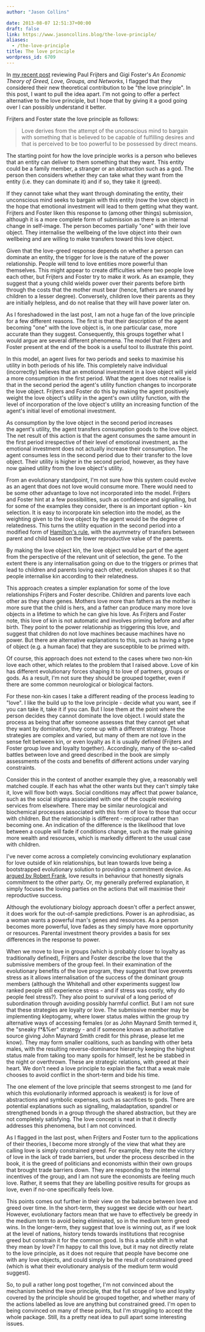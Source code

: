 ```yaml
---
author: "Jason Collins"

date: 2013-08-07 12:51:37+00:00
draft: false
link: https://www.jasoncollins.blog/the-love-principle/
aliases:
  - /the-love-principle
title: The love principle
wordpress_id: 6709
---
```


In [my recent post](https://www.jasoncollins.blog/an-economic-theory-of-greed-love-groups-and-networks/) reviewing Paul Frijters and Gigi Foster's *An Economic Theory of Greed, Love, Groups, and Networks*, I flagged that they considered their new theoretical contribution to be "the love principle". In this post, I want to pull the idea apart. I'm not going to offer a perfect alternative to the love principle, but I hope that by giving it a good going over I can possibly understand it better.

Frijters and Foster state the love principle as follows:

>Love derives from the attempt of the unconscious mind to bargain with something that is believed to be capable of fulfilling desires and that is perceived to be too powerful to be possessed by direct means.

The starting point for how the love principle works is a person who believes that an entity can deliver to them something that they want. This entity could be a family member, a stranger or an abstraction such as a god. The person then considers whether they can take what they want from the entity (i.e. they can dominate it) and if so, they take it (greed).

If they cannot take what they want through dominating the entity, their unconscious mind seeks to bargain with this entity (now the love object) in the hope that emotional investment will lead to them getting what they want. Frijters and Foster liken this response to (among other things) submission, although it is a more complete form of submission as there is an internal change in self-image. The person becomes partially "one" with their love object. They internalise the wellbeing of the love object into their own wellbeing and are willing to make transfers toward this love object.

Given that the love-greed response depends on whether a person can dominate an entity, the trigger for love is the nature of the power relationship. People will tend to love entities more powerful than themselves. This might appear to create difficulties where two people love each other, but Frijters and Foster try to make it work. As an example, they suggest that a young child wields power over their parents before birth through the costs that the mother must bear (hence, fathers are snared by children to a lesser degree). Conversely, children love their parents as they are initially helpless, and do not realise that they will have power later on.

As I foreshadowed in the last post, I am not a huge fan of the love principle for a few different reasons. The first is that their description of the agent becoming "one" with the love object is, in one particular case, more accurate than they suggest. Consequently, this groups together what I would argue are several different phenomena. The model that Frijters and Foster present at the end of the book is a useful tool to illustrate this point.

In this model, an agent lives for two periods and seeks to maximise his utility in both periods of his life. This completely naive individual (incorrectly) believes that an emotional investment in a love object will yield a more consumption in the first period. What the agent does not realise is that in the second period the agent's utility function changes to incorporate the love object. Frijters and Foster do this by making the agent positively weight the love object's utility in the agent's own utility function, with the level of incorporation of the love object's utility an increasing function of the agent's initial level of emotional investment.

As consumption by the love object in the second period increases the agent's utility, the agent transfers consumption goods to the love object. The net result of this action is that the agent consumes the same amount in the first period irrespective of their level of emotional investment, as the emotional investment does not actually increase their consumption. The agent consumes less in the second period due to their transfer to the love object. Their utility is higher in the second period, however, as they have now gained utility from the love object's utility.

From an evolutionary standpoint, I'm not sure how this system could evolve as an agent that does not love would consume more. There would need to be some other advantage to love not incorporated into the model. Frijters and Foster hint at a few possibilities, such as confidence and signalling, but for some of the examples they consider, there is an important option - kin selection. It is easy to incorporate kin selection into the model, as the weighting given to the love object by the agent would be the degree of relatedness. This turns the utility equation in the second period into a modified form of [Hamilton's rule](http://en.wikipedia.org/wiki/W._D._Hamilton#Hamilton.27s_rule), with the asymmetry of transfers between parent and child based on the lower reproductive value of the parents.

By making the love object kin, the love object would be part of the agent from the perspective of the relevant unit of selection, the gene. To the extent there is any internalisation going on due to the triggers or primes that lead to children and parents loving each other, evolution shapes it so that people internalise kin according to their relatedness.

This approach creates a simpler explanation for some of the love relationships Frijters and Foster describe. Children and parents love each other as they share genes. Mothers love more than fathers as the mother is more sure that the child is hers, and a father can produce many more love objects in a lifetime to which he can give his love. As Frijters and Foster note, this love of kin is not automatic and involves priming before and after birth. They point to the power relationship as triggering this love, and suggest that children do not love machines because machines have no power. But there are alternative explanations to this, such as having a type of object (e.g. a human face) that they are susceptible to be primed with.

Of course, this approach does not extend to the cases where two non-kin love each other, which relates to the problem that I raised above. Love of kin has different evolutionary forces shaping it to love of partners, groups or gods. As a result, I'm not sure they should be grouped together, even if there are some common neurological or biological factors.

For these non-kin cases I take a different reading of the process leading to "love". I like the build up to the love principle - decide what you want, see if you can take it, take it if you can. But I lose them at the point where the person decides they cannot dominate the love object. I would state the process as being that after someone assesses that they cannot get what they want by domination, they come up with a different strategy. Those strategies are complex and varied, but many of them are not love in the sense felt between kin, or even loyalty as it is usually defined (Frijters and Foster group love and loyalty together). Accordingly, many of the so-called battles between love and greed described in the book are simply assessments of the costs and benefits of different actions under varying constraints.

Consider this in the context of another example they give, a reasonably well matched couple. If each has what the other wants but they can't simply take it, love will flow both ways. Social conditions may affect that power balance, such as the social stigma associated with one of the couple receiving services from elsewhere. There may be similar neurological and biochemical processes associated with this form of love to those that occur with children. But the relationship is different - reciprocal rather than becoming one. An indication of the difference is the likelihood that love between a couple will fade if conditions change, such as the male gaining more wealth and resources, which is markedly different to the usual case with children.

I've never come across a completely convincing evolutionary explanation for love outside of kin relationships, but lean towards love being a bootstrapped evolutionary solution to providing a commitment device. As [argued by Robert Frank](https://www.jasoncollins.blog/franks-passions-within-reason/), love results in behaviour that honestly signals commitment to the other party. Or, my generally preferred explanation, it simply focuses the loving parties on the actions that will maximise their reproductive success.

Although the evolutionary biology approach doesn't offer a perfect answer, it does work for the out-of-sample predictions. Power is an aphrodisiac, as a woman wants a powerful man's genes and resources. As a person becomes more powerful, love fades as they simply have more opportunity or resources. Parental investment theory provides a basis for sex differences in the response to power.

When we move to love in groups (which is probably closer to loyalty as traditionally defined), Frijters and Foster describe the love that the submissive members of the group feel. In their examination of the evolutionary benefits of the love program, they suggest that love prevents stress as it allows internalisation of the success of the dominant group members (although the Whitehall and other experiments suggest low ranked people still experience stress - and if stress was costly, why do people feel stress?). They also point to survival of a long period of subordination through avoiding possibly harmful conflict. But I am not sure that these strategies are loyalty or love. The submissive member may be implementing kleptogamy, where lower status males within the group try alternative ways of accessing females (or as John Maynard Smith termed it, the "sneaky f*&%er" strategy - and if someone knows an authoritative source giving John Maynard Smith credit for this phrase, please let me know). They may form smaller coalitions, such as banding with other beta males, with the resulting reverse-dominance hierarchy keeping the highest status male from taking too many spoils for himself, lest he be stabbed in the night or overthrown. These are strategic relations, with greed at their heart. We don't need a love principle to explain the fact that a weak male chooses to avoid conflict in the short-term and bide his time.

The one element of the love principle that seems strongest to me (and for which this evolutionarily informed approach is weakest) is for love of abstractions and symbolic expenses, such as sacrifices to gods. There are potential explanations such as signalling, maladaptation, spandrel or strengthened bonds in a group through the shared abstraction, but they are not completely satisfying. The love concept is neat in that it directly addresses this phenomena, but I am not convinced.

As I flagged in the last post, when Frijters and Foster turn to the applications of their theories, I become more strongly of the view that what they are calling love is simply constrained greed. For example, they note the victory of love in the lack of trade barriers, but under the process described in the book, it is the greed of politicians and economists within their own groups that brought trade barriers down. They are responding to the internal incentives of the group, and I am not sure the economists are feeling much love. Rather, it seems that they are labelling positive results for groups as love, even if no-one specifically feels love.

This points comes out further in their view on the balance between love and greed over time. In the short-term, they suggest we decide with our heart. However, evolutionary factors mean that we have to effectively be greedy in the medium term to avoid being eliminated, so in the medium term greed wins. In the longer-term, they suggest that love is winning out, as if we look at the level of nations, history tends towards institutions that recognise greed but constrain it for the common good. Is this a subtle shift in what they mean by love? I'm happy to call this love, but it may not directly relate to the love principle, as it does not require that people have become one with any love objects, and could simply be the result of constrained greed (which is what their evolutionary analysis of the medium term would suggest).

So, to pull a rather long post together, I'm not convinced about the mechanism behind the love principle, that the full scope of love and loyalty covered by the principle should be grouped together, and whether many of the actions labelled as love are anything but constrained greed. I'm open to being convinced on many of these points, but I'm struggling to accept the whole package. Still, its a pretty neat idea to pull apart some interesting issues.